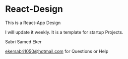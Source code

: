 # React-Design
This is a React-App Design

I will update it weekly.
It is a template for startup Projects.


Sabri Samed Eker

ekersabri1050@hotmail.com for Questions or Help
